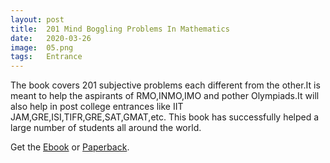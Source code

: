 ```yaml
---
layout: post
title:  201 Mind Boggling Problems In Mathematics
date:   2020-03-26
image:  05.png
tags:   Entrance
---
```


The book covers 201 subjective problems each different from the other.It is meant to help the aspirants of RMO,INMO,IMO and pother Olympiads.It will also help in post college entrances like IIT JAM,GRE,ISI,TIFR,GRE,SAT,GMAT,etc. This book has successfully helped a large number of students all around the world.

Get the [Ebook](https://www.amazon.in/201-Mind-Boggling-Problems-Mathematics-ebook/dp/B07DSL8677/ref=sr_1_1?keywords=201+Mind+Boggling+Problems+In+Mathematics&qid=1585577714&s=books&sr=1-1) or [Paperback](https://www.amazon.com/201-Mind-Boggling-Problems-Mathematics/dp/1983215422).
